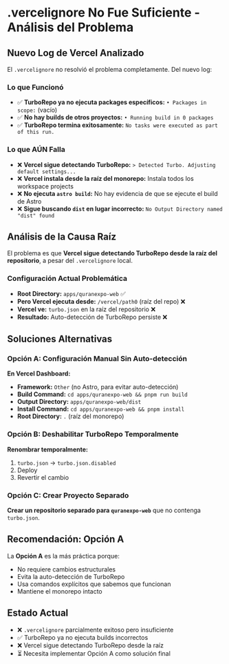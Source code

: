 # .vercelignore No Fue Suficiente - Análisis del Problema

## Nuevo Log de Vercel Analizado
El `.vercelignore` no resolvió el problema completamente. Del nuevo log:

### Lo que Funcionó
- ✅ **TurboRepo ya no ejecuta packages específicos:** `• Packages in scope:` (vacío)
- ✅ **No hay builds de otros proyectos:** `• Running build in 0 packages`
- ✅ **TurboRepo termina exitosamente:** `No tasks were executed as part of this run.`

### Lo que AÚN Falla
- ❌ **Vercel sigue detectando TurboRepo:** `> Detected Turbo. Adjusting default settings...`
- ❌ **Vercel instala desde la raíz del monorepo:** Instala todos los workspace projects
- ❌ **No ejecuta `astro build`:** No hay evidencia de que se ejecute el build de Astro
- ❌ **Sigue buscando `dist` en lugar incorrecto:** `No Output Directory named "dist" found`

## Análisis de la Causa Raíz
El problema es que **Vercel sigue detectando TurboRepo desde la raíz del repositorio**, a pesar del `.vercelignore` local.

### Configuración Actual Problemática
- **Root Directory:** `apps/quranexpo-web` ✅
- **Pero Vercel ejecuta desde:** `/vercel/path0` (raíz del repo) ❌
- **Vercel ve:** `turbo.json` en la raíz del repositorio ❌
- **Resultado:** Auto-detección de TurboRepo persiste ❌

## Soluciones Alternativas

### Opción A: Configuración Manual Sin Auto-detección
**En Vercel Dashboard:**
- **Framework:** `Other` (no Astro, para evitar auto-detección)
- **Build Command:** `cd apps/quranexpo-web && pnpm run build`
- **Output Directory:** `apps/quranexpo-web/dist`
- **Install Command:** `cd apps/quranexpo-web && pnpm install`
- **Root Directory:** `.` (raíz del monorepo)

### Opción B: Deshabilitar TurboRepo Temporalmente
**Renombrar temporalmente:**
1. `turbo.json` → `turbo.json.disabled`
2. Deploy
3. Revertir el cambio

### Opción C: Crear Proyecto Separado
**Crear un repositorio separado para `quranexpo-web`** que no contenga `turbo.json`.

## Recomendación: Opción A
La **Opción A** es la más práctica porque:
- No requiere cambios estructurales
- Evita la auto-detección de TurboRepo
- Usa comandos explícitos que sabemos que funcionan
- Mantiene el monorepo intacto

## Estado Actual
- ❌ `.vercelignore` parcialmente exitoso pero insuficiente
- ✅ TurboRepo ya no ejecuta builds incorrectos
- ❌ Vercel sigue detectando TurboRepo desde la raíz
- ⏳ Necesita implementar Opción A como solución final